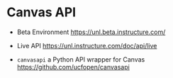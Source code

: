 # Canvas API

* Beta Environment
https://unl.beta.instructure.com/

* Live API
https://unl.instructure.com/doc/api/live

* `canvasapi` a Python API wrapper for Canvas
https://github.com/ucfopen/canvasapi
